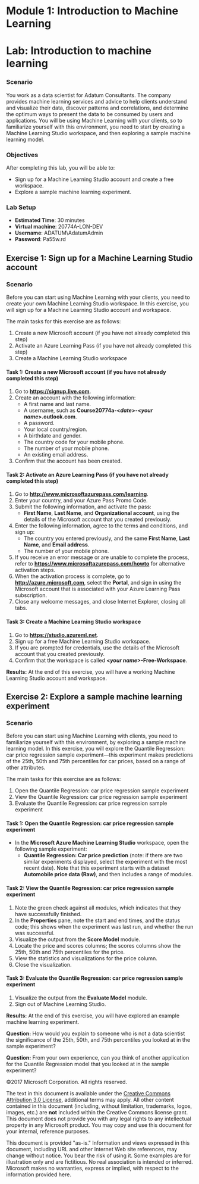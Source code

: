 # Module 1: Introduction to Machine Learning
# Lab: Introduction to machine learning

### Scenario
You work as a data scientist for Adatum Consultants. The company provides machine learning services and advice to help clients understand and visualize their data, discover patterns and correlations, and determine the optimum ways to present the data to be consumed by users and applications. You will be using Machine Learning with your clients, so to familiarize yourself with this environment, you need to start by creating a Machine Learning Studio workspace, and then exploring a sample machine learning model.

### Objectives
After completing this lab, you will be able to:
-   Sign up for a Machine Learning Studio account and create a free workspace.
-   Explore a sample machine learning experiment.

### Lab Setup
- **Estimated Time**: 30 minutes
- **Virtual machine**: 20774A-LON-DEV
- **Username**: ADATUM\\AdatumAdmin
- **Password**: Pa55w.rd

## Exercise 1: Sign up for a Machine Learning Studio account

### Scenario
Before you can start using Machine Learning with your clients, you need to create your own Machine Learning Studio workspace. In this exercise, you will sign up for a Machine Learning Studio account and workspace.

The main tasks for this exercise are as follows:
1. Create a new Microsoft account (if you have not already completed this step)
2. Activate an Azure Learning Pass (if you have not already completed this step)
3. Create a Machine Learning Studio workspace

#### Task 1: Create a new Microsoft account (if you have not already completed this step)
1.  Go to **https://signup.live.com**.
2.  Create an account with the following information:
    -   A first name and last name.
    -   A username, such as **Course20774a-&lt;*date*&gt;-&lt;*your name*&gt;.outlook.com**.
    -   A password.
    -   Your local country/region.
    -   A birthdate and gender.
    -   The country code for your mobile phone.
    -   The number of your mobile phone.
    -   An existing email address.
3.  Confirm that the account has been created.

#### Task 2: Activate an Azure Learning Pass (if you have not already completed this step)
1.  Go to **http://www.microsoftazurepass.com/learning**.
2.  Enter your country, and your Azure Pass Promo Code.
3.  Submit the following information, and activate the pass:
    - **First Name**, **Last Name**, and **Organizational account**, using the details of the Microsoft account that you created previously.
4.  Enter the following information, agree to the terms and conditions, and sign up:
    -   The country you entered previously, and the same **First Name**, **Last Name**, and **Email address**.
    -   The number of your mobile phone.
5.  If you receive an error message or are unable to complete the process, refer to **https://www.microsoftazurepass.com/howto** for alternative activation steps.
6.  When the activation process is complete, go to **http://azure.microsoft.com**, select the **Portal**, and sign in using the Microsoft account that is associated with your Azure Learning Pass subscription.
7.  Close any welcome messages, and close Internet Explorer, closing all tabs.

#### Task 3: Create a Machine Learning Studio workspace
1.  Go to **https://studio.azureml.net**.
2.  Sign up for a free Machine Learning Studio workspace.
3.  If you are prompted for credentials, use the details of the Microsoft account that you created previously.
4.  Confirm that the workspace is called **&lt;*your name*&gt;-Free-Workspace**.

**Results:** At the end of this exercise, you will have a working Machine Learning Studio account and workspace.

## Exercise 2: Explore a sample machine learning experiment

### Scenario
Before you can start using Machine Learning with clients, you need to familiarize yourself with this environment, by exploring a sample machine learning model. In this exercise, you will explore the Quantile Regression: car price regression sample experiment—this experiment makes predictions of the 25th, 50th and 75th percentiles for car prices, based on a range of other attributes.

The main tasks for this exercise are as follows:
1. Open the Quantile Regression: car price regression sample experiment
2. View the Quantile Regression: car price regression sample experiment
3. Evaluate the Quantile Regression: car price regression sample experiment

#### Task 1: Open the Quantile Regression: car price regression sample experiment
-   In the **Microsoft Azure Machine Learning Studio** workspace, open the following sample experiment:
    - **Quantile Regression: Car price prediction** (note: if there are two similar experiments displayed, select the experiment with the most recent date).
Note that this experiment starts with a dataset **Automobile price data (Raw)**, and then includes a range of modules.

#### Task 2: View the Quantile Regression: car price regression sample experiment
1.  Note the green check against all modules, which indicates that they have successfully finished.
2.  In the **Properties** pane, note the start and end times, and the status code; this shows when the experiment was last run, and whether the run was successful.
3.  Visualize the output from the **Score Model** module.
4.  Locate the price and scores columns; the scores columns show the 25th, 50th and 75th percentiles for the price.
5.  View the statistics and visualizations for the price column.
6.  Close the visualization.

#### Task 3: Evaluate the Quantile Regression: car price regression sample experiment
1.  Visualize the output from the **Evaluate Model** module.
2.  Sign out of Machine Learning Studio.

**Results:** At the end of this exercise, you will have explored an example machine learning experiment.

**Question:** How would you explain to someone who is not a data scientist the significance of the 25th, 50th, and 75th percentiles you looked at in the sample experiment?

**Question:** From your own experience, can you think of another application for the Quantile Regression model that you looked at in the sample experiment?

©2017 Microsoft Corporation. All rights reserved.

The text in this document is available under the [Creative Commons Attribution 3.0 License](https://creativecommons.org/licenses/by/3.0/legalcode), additional terms may apply. All other content contained in this document (including, without limitation, trademarks, logos, images, etc.) are **not** included within the Creative Commons license grant. This document does not provide you with any legal rights to any intellectual property in any Microsoft product. You may copy and use this document for your internal, reference purposes.

This document is provided "as-is." Information and views expressed in this document, including URL and other Internet Web site references, may change without notice. You bear the risk of using it. Some examples are for illustration only and are fictitious. No real association is intended or inferred. Microsoft makes no warranties, express or implied, with respect to the information provided here.
